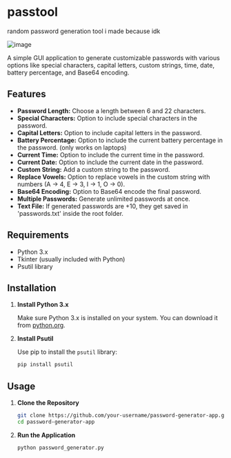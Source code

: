 # passtool
random password generation tool i made because idk

![image](https://github.com/madhead341/passtool/assets/106779656/7e8d39d6-02ac-45cb-88d3-652dc63f85f2)


A simple GUI application to generate customizable passwords with various options like special characters, capital letters, custom strings, time, date, battery percentage, and Base64 encoding.

## Features

- **Password Length:** Choose a length between 6 and 22 characters.
- **Special Characters:** Option to include special characters in the password.
- **Capital Letters:** Option to include capital letters in the password.
- **Battery Percentage:** Option to include the current battery percentage in the password. (only works on laptops)
- **Current Time:** Option to include the current time in the password.
- **Current Date:** Option to include the current date in the password.
- **Custom String:** Add a custom string to the password.
- **Replace Vowels:** Option to replace vowels in the custom string with numbers (A -> 4, E -> 3, I -> 1, O -> 0).
- **Base64 Encoding:** Option to Base64 encode the final password.
- **Multiple Passwords:** Generate unlimited passwords at once.
- **Text File:** If generated passwords are +10, they get saved in 'passwords.txt' inside the root folder.

## Requirements

- Python 3.x
- Tkinter (usually included with Python)
- Psutil library

## Installation

1. **Install Python 3.x**

   Make sure Python 3.x is installed on your system. You can download it from [python.org](https://www.python.org/downloads/).

2. **Install Psutil**

   Use pip to install the `psutil` library:
   ```sh
   pip install psutil
   ```

## Usage

1. **Clone the Repository**
   ```sh
   git clone https://github.com/your-username/password-generator-app.git
   cd password-generator-app
   ```

2. **Run the Application**
   ```sh
   python password_generator.py
   ```
